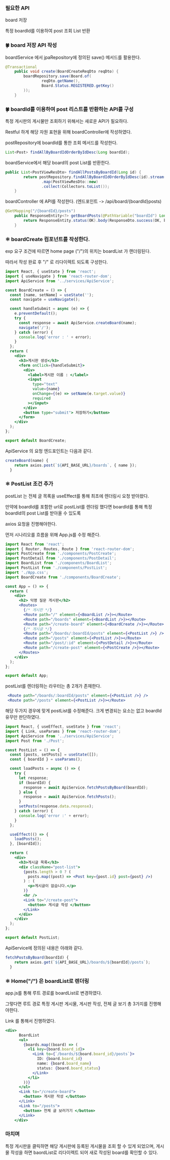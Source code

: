 ### 필요한 API

board 저장

특정 boardId를 이용하여 post 조회 List 반환

### 🍀 board 저장 API 작성

boardService 에서 jpaRepository에 정의된 save() 메서드를 활용한다.

```java
@Transactional
    public void create(BoardCreateReqDto reqDto) {
        boardRepository.save(Board.of(
                reqDto.getName(),
                Board.Status.REGISTERED.getKey()
        ));
    }
```

### 🍀 boardId를 이용하여 post 리스트를 반환하는 API를 구성

특정 게시판의 게시물만 조회하기 위해서는 새로운 API가 필요하다.

Restful 하게 해당 자원 표현을 위해 boardController에 작성하였다.

postRepository에 boardId를 통한 조회 메서드를 작성한다.

```java
List<Post> findAllByBoardIdOrderByIdDesc(Long boardId);
```

boardService에서 해당 board의 post List를 반환한다.

```java
public List<PostViewResDto> findAllPostsByBoardId(Long id) {
        return postRepository.findAllByBoardIdOrderByIdDesc(id).stream()
                .map(PostViewResDto::new)
                .collect(Collectors.toList());
    }
```

boardController 에 API를 작성한다. (엔드포인트 -> /api/board/{boardId}posts)

```java
@GetMapping("/{boardId}/posts")
    public ResponseEntity<?> getBoardPosts(@PathVariable("boardId") Long id) {
        return ResponseEntity.status(OK).body(ResponseDto.success(OK, boardService.findAllPostsByBoardId(id)));
    }
```

### ⚛️ boardCreate 컴포넌트를 작성한다.

exp 요구 조건에 따르면 home page ("/")의 위치는 boardList 가 랜더링된다.

따라서 작성 완료 후 "/" 로 리다이렉트 되도록 구성한다.

```jsx
import React, { useState } from 'react';
import { useNavigate } from 'react-router-dom';
import ApiService from '../services/ApiService';

const BoardCreate = () => {
  const [name, setName] = useState('');
  const navigate = useNavigate();

  const handleSubmit = async (e) => {
    e.preventDefault();
    try {
      const response = await ApiService.createBoard(name);
      navigate('/');
    } catch (error) {
      console.log('error : ' + error);
    }
  };
  return (
    <div>
      <h3>게시판 생성</h3>
      <form onClick={handleSubmit}>
        <div>
          <label>게시판 이름 : </label>
          <input
            type="text"
            value={name}
            onChange={(e) => setName(e.target.value)}
            required
          ></input>
        </div>
        <button type="submit"> 저장하기</button>
      </form>
    </div>
  );
};

export default BoardCreate;

```

ApiService 의 요청 엔드포인트는 다음과 같다.

```jsx
createBoard(name) {
    return axios.post(`${API_BASE_URL}/boards`, { name });
  }
```

### ⚛️ PostList 조건 추가

postList 는 전체 글 목록을 useEffect를 통해 최초에 렌더링시 요청 받아왔다.

만약에 boardId를 포함한 url로 postList를 렌더링 했다면 boardId를 통해 특정 boardId의 post List를 받아올 수 있도록

axios 요청을 진행해야한다.

먼저 시나리오를 흐름을 위해 App.js를 수정 해준다.

```jsx
import React from 'react';
import { Router, Routes, Route } from 'react-router-dom';
import PostCreate from './components/PostCreate';
import PostDetail from './components/PostDetail';
import BoardList from './components/BoardList';
import PostList from './components/PostList';
import './App.css';
import BoardCreate from './components/BoardCreate';

const App = () => {
  return (
    <div>
      <h2> 익명 질문 게시판</h2>
      <Routes>
        {/* 게시판 */}
        <Route path="/" element={<BoardList />}></Route>
        <Route path="/boards" element={<BoardList />}></Route>
        <Route path="/create-board" element={<BoardCreate />}></Route>
        {/* 게시글 */}
        <Route path="/boards/:boardId/posts" element={<PostList />} />
        <Route path="/posts" element={<PostList />}></Route>
        <Route path="/post/:id" element={<PostDetail />}></Route>
        <Route path="/create-post" element={<PostCreate />}></Route>
      </Routes>
    </div>
  );
};

export default App;

```

postList를 렌더링하는 라우터는 총 2개가 존재한다.

```jsx
 <Route path="/boards/:boardId/posts" element={<PostList />} />
 <Route path="/posts" element={<PostList />}></Route>
```

해당 두가지 경우에 맞게 postList를 수정해준다. 크게 변경되는 요소는 없고 boardId 유무만 판단하였다.

```jsx
import React, { useEffect, useState } from 'react';
import { Link, useParams } from 'react-router-dom';
import ApiService from '../services/ApiService';
import Post from './Post';

const PostList = () => {
  const [posts, setPosts] = useState([]);
  const { boardId } = useParams();

  const loadPosts = async () => {
    try {
      let response;
      if (boardId) {
        response = await ApiService.fetchPostsByBoard(boardId);
      } else {
        response = await ApiService.fetchPosts();
      }
      setPosts(response.data.response);
    } catch (error) {
      console.log('error :' + error);
    }
  };

  useEffect(() => {
    loadPosts();
  }, [boardId]);

  return (
    <div>
      <h3>게시글 목록</h3>
      <div className="post-list">
        {posts.length > 0 ? (
          posts.map((post) => <Post key={post.id} post={post} />)
        ) : (
          <p>게시글이 없습니다.</p>
        )}
        <hr />
        <Link to="/create-post">
          <button> 게시글 작성 </button>
        </Link>
      </div>
    </div>
  );
};

export default PostList;

```

ApiService에 정의된 내용은 아래와 같다.

```jsx
fetchPostsByBoard(boardId) {
    return axios.get(`${API_BASE_URL}/boards/${boardId}/posts`);
  }
```

### ⚛️ Home("/") 은 boardList로 렌더링

app.js를 통해 루트 경로를 boardList로 변경하였다.

그렇다면 루트 경로 특정 게시판 게시물, 게시판 작성, 전체 글 보기 총 3가지를 진행해야한다.

Link 를 통해서 진행하였다.

```jsx
<div>
      BoardList
      <ul>
        {boards.map((board) => (
          <li key={board.board_id}>
            <Link to={`/boards/${board.board_id}/posts`}>
              ID: {board.board_id}
              name: {board.board_name}
              status: {board.board_status}
            </Link>
          </li>
        ))}
      </ul>
      <Link to="/create-board">
        <button> 게시판 작성 </button>
      </Link>
      <Link to="/posts">
        <button> 전체 글 보러가기 </button>
      </Link>
    </div>
```

### 마치며

특정 게시판을 클릭하면 해당 게시판에 등록된 게시물을 조회 할 수 있게 되었으며, 게시물 작성을 하면 baordList로 리다이렉트 되어 새로 작성된 board를 확인할 수 있다.